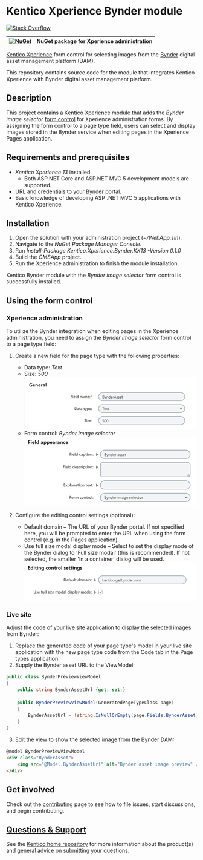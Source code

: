 # Kentico Xperience Bynder module
[![Stack Overflow](https://img.shields.io/badge/Stack%20Overflow-ASK%20NOW-FE7A16.svg?logo=stackoverflow&logoColor=white)](https://stackoverflow.com/tags/kentico)

| [![NuGet](https://img.shields.io/nuget/v/Kentico.Xperience.Bynder.KX13.svg)](https://www.nuget.org/packages/Kentico.Xperience.Bynder.KX13/0.1.1) | NuGet package for Xperience administration |
| ------------- |:-------------:|

[Kentico Xperience](https://xperience.io/) form control for selecting images from the [Bynder](https://www.bynder.com/) digital asset management platform (DAM).

This repository contains source code for the module that integrates Kentico Xperience with Bynder digital asset management platform.

## Description
This project contains a Kentico Xperience module that adds the *Bynder image selector* [form control](https://docs.xperience.io/x/iwyRBg) for Xperience administration forms. By assigning the form control to a page type field, users can select and display images stored in the Bynder service when editing pages in the Xperience Pages application.
 
## Requirements and prerequisites
* *Kentico Xperience 13* installed.
  - Both ASP.NET Core and ASP.NET MVC 5 development models are supported.
* URL and credentials to your Bynder portal.
* Basic knowledge of developing ASP .NET MVC 5 applications with Kentico Xperience.

## Installation
1. Open the solution with your administration project (*~/WebApp.sln*).
1. Navigate to the *NuGet Package Manager Console*.
1. Run *Install-Package Kentico.Xperience.Bynder.KX13 -Version 0.1.0*
1. Build the *CMSApp* project.
1. Run the Xperience administration to finish the module installation.

Kentico Bynder module with the *Bynder image selector* form control is successfully installed.

## Using the form control 
### Xperience administration
To utilize the Bynder integration when editing pages in the Xperience administration, you need to assign the *Bynder image selector* form control to a page type field:

1. Create a new field for the page type with the following properties:
   - Data type: *Text*
   - Size: *500*    
<kbd>![General](Images/general.PNG)</kbd>
   - Form control: *Bynder image selector*
<kbd>![FieldAppearance](Images/form_control.png)</kbd>

2. Configure the editing control settings (optional):
   - Default domain – The URL of your Bynder portal. If not specified here, you will be prompted to enter the URL when using the form control (e.g. in the Pages application).
   - Use full size modal display mode – Select to set the display mode of the Bynder dialog to 'Full size modal' (this is recommended). If not selected, the smaller 'In a container' dialog will be used.
<kbd>![Edit control settings](Images/edit_control_settings.PNG)</kbd>

### Live site
Adjust the code of your live site application to display the selected images from Bynder:

1. Replace the generated code of your page type's model in your live site application with the new page type code from the Code tab in the Page types application.
2. Supply the Bynder asset URL to the ViewModel:
```c#
public class BynderPreviewViewModel
{
    public string BynderAssetUrl {get; set;}

    public BynderPreviewViewModel(GeneratedPageTypeClass page)
    {
        BynderAssetUrl = !string.IsNullOrEmpty(page.Fields.BynderAsset) ? JObject.Parse(page.Fields.BynderAsset)["assetUrl"].ToString() : null
    }
}
```
3. Edit the view to show the selected image from the Bynder DAM:
```html
@model BynderPreviewViewModel
<div class="BynderAsset">
    <img src="@Model.BynderAssetUrl" alt="Bynder asset image preview" />
</div>
```

## Get involved

Check out the [contributing](CONTRIBUTING.md) page to see how to file issues, start discussions, and begin contributing.

## [Questions & Support](https://github.com/Kentico/Home/blob/master/README.md#getting-support-for-open-source-projects)

See the [Kentico home repository](https://github.com/Kentico/Home/blob/master/README.md) for more information about the product(s) and general advice on submitting your questions.
